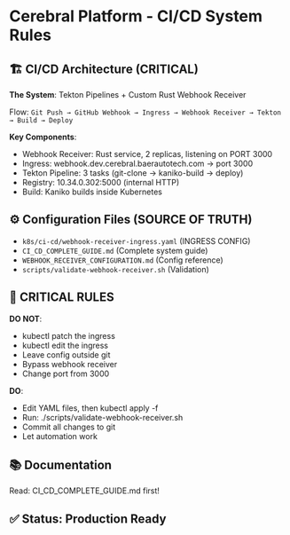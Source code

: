 # Cerebral Platform - CI/CD System Rules

## 🏗️ CI/CD Architecture (CRITICAL)

**The System**: Tekton Pipelines + Custom Rust Webhook Receiver

Flow: `Git Push → GitHub Webhook → Ingress → Webhook Receiver → Tekton → Build → Deploy`

**Key Components**:
- Webhook Receiver: Rust service, 2 replicas, listening on PORT 3000
- Ingress: webhook.dev.cerebral.baerautotech.com → port 3000
- Tekton Pipeline: 3 tasks (git-clone → kaniko-build → deploy)
- Registry: 10.34.0.302:5000 (internal HTTP)
- Build: Kaniko builds inside Kubernetes

## ⚙️ Configuration Files (SOURCE OF TRUTH)

- `k8s/ci-cd/webhook-receiver-ingress.yaml` (INGRESS CONFIG)
- `CI_CD_COMPLETE_GUIDE.md` (Complete system guide)
- `WEBHOOK_RECEIVER_CONFIGURATION.md` (Config reference)
- `scripts/validate-webhook-receiver.sh` (Validation)

## 🚫 CRITICAL RULES

**DO NOT**:
- kubectl patch the ingress
- kubectl edit the ingress  
- Leave config outside git
- Bypass webhook receiver
- Change port from 3000

**DO**:
- Edit YAML files, then kubectl apply -f
- Run: ./scripts/validate-webhook-receiver.sh
- Commit all changes to git
- Let automation work

## 📚 Documentation

Read: CI_CD_COMPLETE_GUIDE.md first!

## ✅ Status: Production Ready
